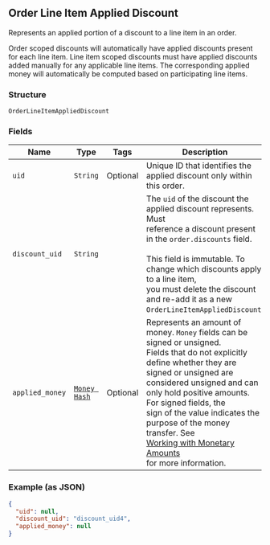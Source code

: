 ## Order Line Item Applied Discount

Represents an applied portion of a discount to a line item in an order.

Order scoped discounts will automatically have applied discounts present for each line item.
Line item scoped discounts must have applied discounts added manually for any applicable line
items. The corresponding applied money will automatically be computed based on participating
line items.

### Structure

`OrderLineItemAppliedDiscount`

### Fields

| Name | Type | Tags | Description |
|  --- | --- | --- | --- |
| `uid` | `String` | Optional | Unique ID that identifies the applied discount only within this order. |
| `discount_uid` | `String` |  | The `uid` of the discount the applied discount represents. Must<br>reference a discount present in the `order.discounts` field.<br><br>This field is immutable. To change which discounts apply to a line item,<br>you must delete the discount and re-add it as a new `OrderLineItemAppliedDiscount`. |
| `applied_money` | [`Money Hash`](/doc/models/money.md) | Optional | Represents an amount of money. `Money` fields can be signed or unsigned.<br>Fields that do not explicitly define whether they are signed or unsigned are<br>considered unsigned and can only hold positive amounts. For signed fields, the<br>sign of the value indicates the purpose of the money transfer. See<br>[Working with Monetary Amounts](https://developer.squareup.com/docs/build-basics/working-with-monetary-amounts)<br>for more information. |

### Example (as JSON)

```json
{
  "uid": null,
  "discount_uid": "discount_uid4",
  "applied_money": null
}
```

